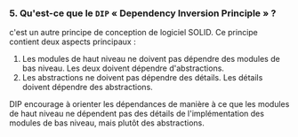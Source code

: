 ### 5. Qu'est-ce que le `DIP` « Dependency Inversion Principle » ?

c'est un autre principe de conception de logiciel SOLID.
Ce principe contient deux aspects principaux :

1. Les modules de haut niveau ne doivent pas dépendre des modules de bas niveau. Les deux doivent dépendre d'abstractions.
2. Les abstractions ne doivent pas dépendre des détails. Les détails doivent dépendre des abstractions.

DIP encourage à orienter les dépendances de manière à ce que les modules de haut niveau ne dépendent pas des détails de l'implémentation des modules de bas niveau, mais plutôt des abstractions.
